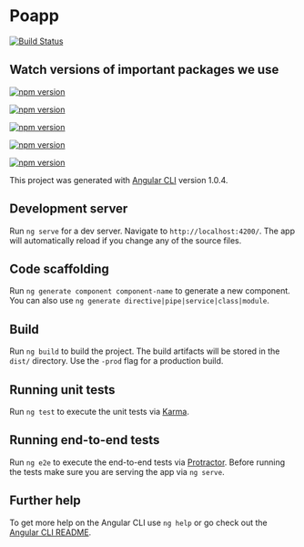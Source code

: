 # Poapp


[![Build Status][travis-badge]][travis-badge-url]

## Watch versions of important packages we use
[![npm version](https://badge.fury.io/js/%40angular%2Fcli.svg)](https://badge.fury.io/js/%40angular%2Fcli)

[![npm version](https://badge.fury.io/js/%40angular%2Fmaterial.svg)](https://badge.fury.io/js/%40angular%2Fmaterial)

[![npm version](https://badge.fury.io/js/%40angular%2Fflex-layout.svg)](https://badge.fury.io/js/%40angular%2Fflex-layout)

[![npm version](https://badge.fury.io/js/hammerjs.svg)](https://badge.fury.io/js/hammerjs)

[![npm version](https://badge.fury.io/js/normalize.css.svg)](https://badge.fury.io/js/normalize.css)

This project was generated with [Angular CLI](https://github.com/angular/angular-cli) version 1.0.4.

## Development server

Run `ng serve` for a dev server. Navigate to `http://localhost:4200/`. The app will automatically reload if you change any of the source files.

## Code scaffolding

Run `ng generate component component-name` to generate a new component. You can also use `ng generate directive|pipe|service|class|module`.

## Build

Run `ng build` to build the project. The build artifacts will be stored in the `dist/` directory. Use the `-prod` flag for a production build.

## Running unit tests

Run `ng test` to execute the unit tests via [Karma](https://karma-runner.github.io).

## Running end-to-end tests

Run `ng e2e` to execute the end-to-end tests via [Protractor](http://www.protractortest.org/).
Before running the tests make sure you are serving the app via `ng serve`.

## Further help

To get more help on the Angular CLI use `ng help` or go check out the [Angular CLI README](https://github.com/angular/angular-cli/blob/master/README.md).

[travis-badge]: https://travis-ci.org/PhysikOnline-FFM/poapp.svg?branch=master
[travis-badge-url]: https://travis-ci.org/angular/angular-cli
